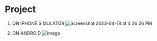 # Project
1. ON IPHONE SIMULATOR
![Screenshot 2023-04-18 at 4 26 26 PM](https://user-images.githubusercontent.com/130955657/232756929-bd49ea23-898d-4309-9e02-4781bd05b241.png)

2. ON ANDROID
![image](https://user-images.githubusercontent.com/130955657/232757282-88e20ede-64e5-4ffa-897b-0be0ce42ccb6.png)
